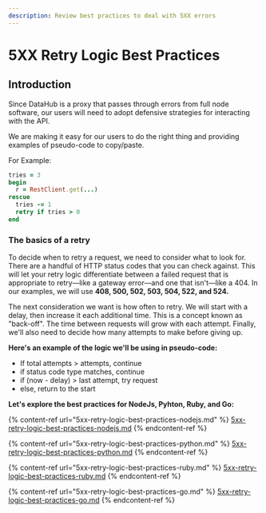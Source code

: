 ```yaml
---
description: Review best practices to deal with 5XX errors
---
```


# 5XX Retry Logic Best Practices

## Introduction

Since DataHub is a proxy that passes through errors from full node software, our users will need to adopt defensive strategies for interacting with the API.

We are making it easy for our users to do the right thing and providing examples of pseudo-code to copy/paste.

For Example:

```ruby
tries = 3
begin
  r = RestClient.get(...)
rescue
  tries -= 1
  retry if tries > 0
end
```

### **The basics of a retry**

To decide when to retry a request, we need to consider what to look for. There are a handful of HTTP status codes that you can check against. This will let your retry logic differentiate between a failed request that is appropriate to retry—like a gateway error—and one that isn't—like a 404. In our examples, we will use **408, 500, 502, 503, 504, 522, and 524.**

The next consideration we want is how often to retry. We will start with a delay, then increase it each additional time. This is a concept known as "back-off". The time between requests will grow with each attempt. Finally, we'll also need to decide how many attempts to make before giving up.

**Here's an example of the logic we'll be using in pseudo-code:**

* If total attempts > attempts, continue
* if status code type matches, continue
* if (now - delay) > last attempt, try request
* else, return to the start

**Let's explore the best practices for NodeJs, Pyhton, Ruby, and Go:**

{% content-ref url="5xx-retry-logic-best-practices-nodejs.md" %}
[5xx-retry-logic-best-practices-nodejs.md](5xx-retry-logic-best-practices-nodejs.md)
{% endcontent-ref %}

{% content-ref url="5xx-retry-logic-best-practices-python.md" %}
[5xx-retry-logic-best-practices-python.md](5xx-retry-logic-best-practices-python.md)
{% endcontent-ref %}

{% content-ref url="5xx-retry-logic-best-practices-ruby.md" %}
[5xx-retry-logic-best-practices-ruby.md](5xx-retry-logic-best-practices-ruby.md)
{% endcontent-ref %}

{% content-ref url="5xx-retry-logic-best-practices-go.md" %}
[5xx-retry-logic-best-practices-go.md](5xx-retry-logic-best-practices-go.md)
{% endcontent-ref %}
